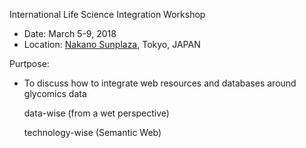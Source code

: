 
 International Life Science Integration Workshop
* Date: March 5-9, 2018
* Location: <a href="https://www.sunplaza.jp/en/">Nakano Sunplaza</a>, Tokyo, JAPAN

 Purtpose:
* To discuss how to integrate web resources and databases around glycomics data

  data-wise (from a wet perspective) 

  technology-wise (Semantic Web) 

